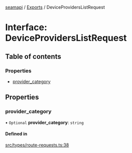 [seamapi](../README.md) / [Exports](../modules.md) / DeviceProvidersListRequest

# Interface: DeviceProvidersListRequest

## Table of contents

### Properties

- [provider\_category](DeviceProvidersListRequest.md#provider_category)

## Properties

### provider\_category

• `Optional` **provider\_category**: `string`

#### Defined in

[src/types/route-requests.ts:38](https://github.com/seamapi/javascript/blob/main/src/types/route-requests.ts#L38)
